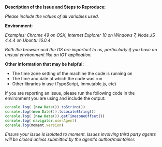 **Description of the Issue and Steps to Reproduce:**

*Please include the values of all variables used.*

**Environment:**

*Examples: Chrome 49 on OSX, Internet Explorer 10 on Windows 7, Node.JS 4.4.4 on Ubuntu 16.0.4*

*Both the browser and the OS are important to us, particularly if you have an unsual environment like an IOT application.*

**Other information that may be helpful:**
* The time zone setting of the machine the code is running on
* The time and date at which the code was run
* Other libraries in use (TypeScript, Immutable.js, etc)

If you are reporting an issue, please run the following code in the environment you are using and include the output:
```js
console.log( (new Date()).toString())
console.log((new Date()).toLocaleString())
console.log( (new Date()).getTimezoneOffset())
console.log( navigator.userAgent)
console.log(moment.version)
```

*Ensure your issue is isolated to moment. Issues involving third party agents will be closed unless submitted by the agent's author/maintainer.*